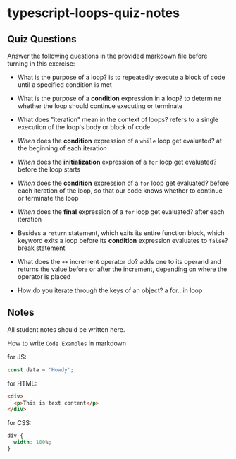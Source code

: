# typescript-loops-quiz-notes

## Quiz Questions

Answer the following questions in the provided markdown file before turning in this exercise:

- What is the purpose of a loop?
  is to repeatedly execute a block of code until a specified condition is met

- What is the purpose of a **condition** expression in a loop?
  to determine whether the loop should continue executing or terminate

- What does "iteration" mean in the context of loops?
  refers to a single execution of the loop's body or block of code

- _When_ does the **condition** expression of a `while` loop get evaluated?
  at the beginning of each iteration

- _When_ does the **initialization** expression of a `for` loop get evaluated?
  before the loop starts

- _When_ does the **condition** expression of a `for` loop get evaluated?
  before each iteration of the loop, so that our code knows whether to continue or terminate the loop

- _When_ does the **final** expression of a `for` loop get evaluated?
  after each iteration

- Besides a `return` statement, which exits its entire function block, which keyword exits a loop before its **condition** expression evaluates to `false`?
  break statement

- What does the `++` increment operator do?
  adds one to its operand and returns the value before or after the increment, depending on where the operator is placed

- How do you iterate through the keys of an object?
  a for.. in loop

## Notes

All student notes should be written here.

How to write `Code Examples` in markdown

for JS:

```javascript
const data = 'Howdy';
```

for HTML:

```html
<div>
  <p>This is text content</p>
</div>
```

for CSS:

```css
div {
  width: 100%;
}
```
